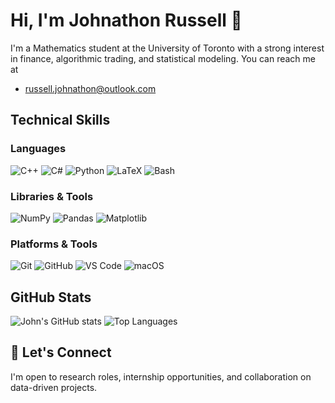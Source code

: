 # Hi, I'm Johnathon Russell 👋

I'm a Mathematics student at the University of Toronto with a strong interest in finance, algorithmic trading, and statistical modeling.
You can reach me at

- [russell.johnathon@outlook.com](mailto:russell.johnathon@outlook.com)


## Technical Skills
### Languages
![C++](https://img.shields.io/badge/C++-00599C?style=flat&logo=cplusplus&logoColor=white)
![C#](https://img.shields.io/badge/C%23-239120?style=flat&logo=csharp&logoColor=white)
![Python](https://img.shields.io/badge/Python-3670A0?style=flat&logo=python&logoColor=ffdd54)
![LaTeX](https://img.shields.io/badge/LaTeX-008080?style=flat&logo=latex&logoColor=white)
![Bash](https://img.shields.io/badge/Shell-Bash-4EAA25?style=flat&logo=gnubash&logoColor=white)

### Libraries & Tools
![NumPy](https://img.shields.io/badge/NumPy-013243?style=flat&logo=numpy&logoColor=white)
![Pandas](https://img.shields.io/badge/Pandas-150458?style=flat&logo=pandas&logoColor=white)
![Matplotlib](https://img.shields.io/badge/Matplotlib-3776AB?style=flat)

### Platforms & Tools
![Git](https://img.shields.io/badge/Git-F05032?style=flat&logo=git&logoColor=white)
![GitHub](https://img.shields.io/badge/GitHub-181717?style=flat&logo=github)
![VS Code](https://img.shields.io/badge/VS--Code-007ACC?style=flat&logo=visual-studio-code&logoColor=white)
![macOS](https://img.shields.io/badge/macOS-000000?style=flat&logo=apple&logoColor=white)

## GitHub Stats
![John's GitHub stats](https://github-readme-stats.vercel.app/api?username=Johnathon-R&show_icons=true&theme=dark)
![Top Languages](https://github-readme-stats.vercel.app/api/top-langs/?username=Johnathon-R&layout=compact&theme=dark)

## 🤝 Let's Connect
I'm open to research roles, internship opportunities, and collaboration on data-driven projects.
